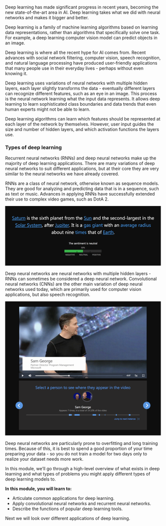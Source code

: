 Deep learning has made significant progress in recent years, becoming the new state-of-the-art area in AI. Deep learning takes what we did with neural networks and makes it bigger and better.

Deep learning is a family of machine learning algorithms based on learning data representations, rather than algorithms that specifically solve one task. For example, a deep learning computer vision model can predict objects in an image.

Deep learning is where all the recent hype for AI comes from. Recent advances with social network filtering, computer vision, speech recognition, and natural language processing have produced user-friendly applications that many people use in their everyday lives - perhaps without even knowing it.

Deep learning uses variations of neural networks with multiple hidden layers, each layer slightly transforms the data - eventually different layers can recognize different features, such as an eye in an image. This process is the neural network learning what the input data represents. It allows deep learning to learn sophisticated class boundaries and data trends that even human experts might not be able to learn.

Deep learning algorithms can learn which features should be represented at each layer of the network by themselves. However, user input guides the size and number of hidden layers, and which activation functions the layers use.

### Types of deep learning

Recurrent neural networks (RNNs) and deep neural networks make up the majority of deep learning applications. There are many variations of deep neural networks to suit different applications, but at their core they are very similar to the neural networks we have already covered.

RNNs are a class of neural network, otherwise known as sequence models. They are good for analyzing and predicting data that is in a sequence, such as text or music. Advances in applying RNNs have successfully extended their use to complex video games, such as DotA 2.

![Image showing text that has been analyzed for key words, reading "Saturn is the sixth planet from the Sun and the second-largest in the Solar System, after Jupiter. it is a gas giant with an average radius about nine times that of Earth." Where Saturn, Sun, Solar System, Jupiter, gas giant, average radius, times, and Earth are all highlighted as key words. Underneath there is text that reads "The sentiment is neutral - 50%"](../media/61-te.png)

Deep neural networks are neural networks with multiple hidden layers - RNNs can sometimes be considered a deep neural network. Convolutional neural networks (CNNs) are the other main variation of deep neural networks used today, which are primarily used for computer vision applications, but also speech recognition.

![Image showing a video of a man on stage giving a speech - with a caption of "Sam George, Partner Director Program Management, Microsoft". Underneath the video, there is a box that reading "Select a person to see where they appear in the video", with two images of people. One is labeled as "Sam George, appears 7 times, in a total of 14.10% of the video". There is also a button that reads "Jump to the next instance".](../media/61-ve.png)

Deep neural networks are particularly prone to overfitting and long training times. Because of this, it is best to spend a good proportion of your time preparing your data - so you do not train a model for two days only to realize your dataset needs more work.

In this module, we’ll go through a high-level overview of what exists in deep learning and what types of problems you might apply different types of deep learning models to.

**In this module, you will learn to:**

* Articulate common applications for deep learning.
* Apply convolutional neural networks and recurrent neural networks.
* Describe the functions of popular deep learning tools.

Next we will look over different applications of deep learning.
